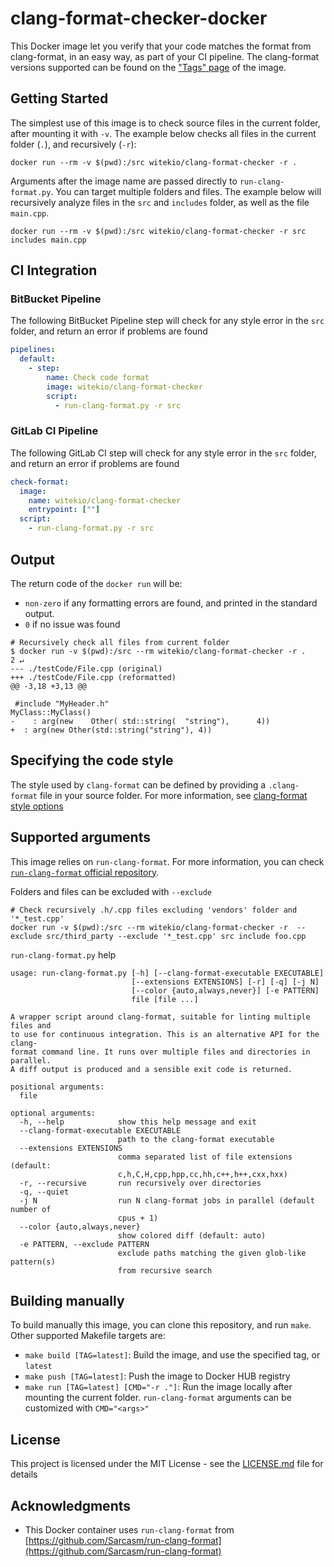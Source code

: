 # clang-format-checker-docker

This Docker image let you verify that your code matches the format from clang-format, in an easy way, as part of your CI pipeline. The clang-format versions supported can be found on the ["Tags" page](https://hub.docker.com/repository/docker/witekio/clang-format-checker/tags?page=1) of the image.

## Getting Started

The simplest use of this image is to check source files in the current folder, after mounting it with `-v`. The example below checks all files in the current folder (`.`), and recursively (`-r`):

`docker run --rm -v $(pwd):/src witekio/clang-format-checker -r .`

Arguments after the image name are passed directly to `run-clang-format.py`. You can target multiple folders and files. The example below will recursively analyze files in the `src` and `includes` folder, as well as the file `main.cpp`.

`docker run --rm -v $(pwd):/src witekio/clang-format-checker -r src includes main.cpp`

## CI Integration

### BitBucket Pipeline

The following BitBucket Pipeline step will check for any style error in the `src` folder, and return an error if problems are found

```bitbucket-pipelines.yml
pipelines:
  default:
    - step:
        name: Check code format
        image: witekio/clang-format-checker
        script:
          - run-clang-format.py -r src
```

### GitLab CI Pipeline

The following GitLab CI step will check for any style error in the `src` folder, and return an error if problems are found

```.gitlab-ci.yml
check-format:
  image:
    name: witekio/clang-format-checker
    entrypoint: [""]
  script:
    - run-clang-format.py -r src
```

## Output

The return code of the `docker run` will be:
* `non-zero` if any formatting errors are found, and printed in the standard output.
* `0` if no issue was found

```
# Recursively check all files from current folder
$ docker run -v $(pwd):/src --rm witekio/clang-format-checker -r .                                 2 ↵
--- ./testCode/File.cpp	(original)
+++ ./testCode/File.cpp	(reformatted)
@@ -3,18 +3,13 @@
 
 #include "MyHeader.h"
MyClass::MyClass()
-    : arg(new    Other( std::string(  "string"),      4))
+  : arg(new Other(std::string("string"), 4))
```

## Specifying the code style

The style used by `clang-format` can be defined by providing a `.clang-format` file in your source folder. For more information, see [clang-format style options](https://clang.llvm.org/docs/ClangFormatStyleOptions.html)

## Supported arguments

This image relies on `run-clang-format`. For more information, you can check [`run-clang-format` official repository](https://github.com/Sarcasm/run-clang-format).

Folders and files can be excluded with `--exclude`
```
# Check recursively .h/.cpp files excluding 'vendors' folder and '*_test.cpp'
docker run -v $(pwd):/src --rm witekio/clang-format-checker -r  --exclude src/third_party --exclude '*_test.cpp' src include foo.cpp
```

`run-clang-format.py` help
```
usage: run-clang-format.py [-h] [--clang-format-executable EXECUTABLE]
                           [--extensions EXTENSIONS] [-r] [-q] [-j N]
                           [--color {auto,always,never}] [-e PATTERN]
                           file [file ...]

A wrapper script around clang-format, suitable for linting multiple files and
to use for continuous integration. This is an alternative API for the clang-
format command line. It runs over multiple files and directories in parallel.
A diff output is produced and a sensible exit code is returned.

positional arguments:
  file

optional arguments:
  -h, --help            show this help message and exit
  --clang-format-executable EXECUTABLE
                        path to the clang-format executable
  --extensions EXTENSIONS
                        comma separated list of file extensions (default:
                        c,h,C,H,cpp,hpp,cc,hh,c++,h++,cxx,hxx)
  -r, --recursive       run recursively over directories
  -q, --quiet
  -j N                  run N clang-format jobs in parallel (default number of
                        cpus + 1)
  --color {auto,always,never}
                        show colored diff (default: auto)
  -e PATTERN, --exclude PATTERN
                        exclude paths matching the given glob-like pattern(s)
                        from recursive search
```

## Building manually

To build manually this image, you can clone this repository, and run `make`. Other supported Makefile targets are:
- `make build [TAG=latest]`: Build the image, and use the specified tag, or `latest`
- `make push [TAG=latest]`: Push the image to Docker HUB registry
- `make run [TAG=latest] [CMD="-r ."]`: Run the image locally after mounting the current folder. `run-clang-format` arguments can be customized with `CMD="<args>"`

## License

This project is licensed under the MIT License - see the [LICENSE.md](LICENSE.md) file for details

## Acknowledgments

* This Docker container uses `run-clang-format` from [https://github.com/Sarcasm/run-clang-format](https://github.com/Sarcasm/run-clang-format)
